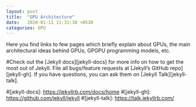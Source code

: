 ```yaml
---
layout: post
title:  "GPU Architecture"
date:   2020-01-11 11:31:38 +0530
categories: GPU
---
```


Here you find links to few pages which briefly explain about GPUs, the main architectural ideas behind GPUs, GPGPU programming models, etc.

#Check out the [Jekyll docs][jekyll-docs] for more info on how to get the most out of Jekyll. File all bugs/feature requests at [Jekyll’s GitHub repo][jekyll-gh]. If you have questions, you can ask them on [Jekyll Talk][jekyll-talk].

#[jekyll-docs]: https://jekyllrb.com/docs/home
#[jekyll-gh]:   https://github.com/jekyll/jekyll
#[jekyll-talk]: https://talk.jekyllrb.com/
